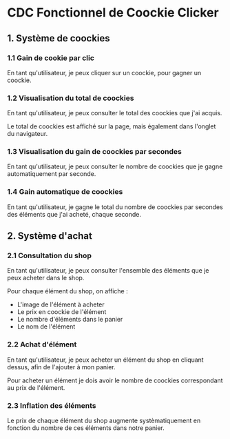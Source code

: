 # CDC Fonctionnel de Coockie Clicker

## 1. Système de coockies

### 1.1 Gain de cookie par clic

En tant qu'utilisateur, je peux cliquer sur un coockie, pour gagner un coockie.

### 1.2 Visualisation du total de coockies

En tant qu'utilisateur, je peux consulter le total des coockies que j'ai acquis.

Le total de coockies est affiché sur la page, mais également dans l'onglet du navigateur.

### 1.3 Visualisation du gain de coockies par secondes

En tant qu'utilisateur, je peux consulter le nombre de coockies que je gagne automatiquement par seconde.

### 1.4 Gain automatique de coockies

En tant qu'utilisateur, je gagne le total du nombre de coockies par secondes des éléments que j'ai acheté, chaque seconde.


## 2. Système d'achat

### 2.1 Consultation du shop

En tant qu'utilisateur, je peux consulter l'ensemble des éléments que je peux acheter dans le shop. 

Pour chaque élément du shop, on affiche : 
- L'image de l'élément à acheter
- Le prix en coockie de l'élément
- Le nombre d'éléments dans le panier
- Le nom de l'élément

### 2.2 Achat d'élément

En tant qu'utilisateur, je peux acheter un élément du shop en cliquant dessus, afin de l'ajouter à mon panier.

Pour acheter un élément je dois avoir le nombre de coockies correspondant au prix de l'élément.

### 2.3 Inflation des éléments

Le prix de chaque élément du shop augmente systèmatiquement en fonction du nombre de ces éléments dans notre panier. 





